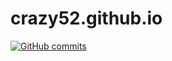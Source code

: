 # crazy52.github.io
[![GitHub commits](https://img.shields.io/github/commits-since/Crazy52/crazy52.github.io/1.0.0.svg)](https://github.com/Crazy52/crazy52.github.io)
